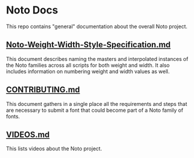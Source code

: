 # Noto Docs

This repo contains "general" documentation about the overall Noto project.

## [Noto-Weight-Width-Style-Specification.md](Noto-Weight-Width-Style-Specification.md)

This document describes naming the masters and interpolated instances of the Noto families across all scripts for both weight and width. It also includes information on numbering weight and width values as well.

## [CONTRIBUTING.md](CONTRIBUTING.md)

This document gathers in a single place all the requirements and steps that are necessary to submit a font that could become part of a Noto family of fonts.

## [VIDEOS.md](VIDEOS.md)

This lists videos about the Noto project.
